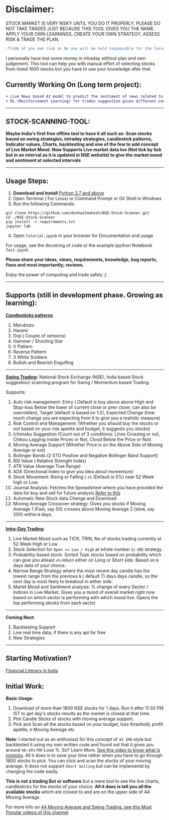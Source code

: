 # Disclaimer:
STOCK MARKET IS VERY RISKY UNTIL YOU DO IT PROPERLY. PLEASE DO NOT TAKE TRADES JUST BECAUSE THIS TOOL GIVES YOU THE NAME. APPLY YOUR OWN LEARNINGS, CREATE YOUR OWN STRATEGY, ASSESS RISK & TRADE THE PLAN.

```diff
-Trade at you own risk as No one will be held responsible for the losses incurred exept the trader.
```

I personally have lost some money in intraday without plan and own judgement. This tool can help you with manual effort of selecting stocks from listed 1600 stocks but you have to use your knowledge after that.

## Currently Working On (Long term project): 
```diff
+ Live News based AI model to predict the sentiment of news related to stock. Predict probability whether a stock will go up or down based on the sentiment of the news.
+ RL (Reinforcement Learning) for trades suggestion given different conditions.
```
_______________________________________________________________
## STOCK-SCANNING-TOOL:

**Maybe India's first free offline tool to have it all such as: Scan stocks based on swing strategies, intraday strategies, candlestick patterns, Indicator values, Charts, backtesting and one of the few to add concept of Live Market Mood. 
Now Supports Live market data too (Not tick by tick but in an interval as it is updated in NSE website) to give the market mood and sentiment at selected intervals**

_______________________________________________________________
## Usage Steps: 
1. **Download and Install** [Python 3.7 and above](https://www.python.org/downloads/)
2.  Open Terminal ( For Linux) or Command Prompt or Git Shell in Windows
3. Run the following Commands:
```
git clone https://github.com/deshwalmahesh/NSE-Stock-Scanner.git
cd ./NSE-Stock-Scanner
pip install -r requirements.txt
jupyter lab
```
4. Open `Tutorial.ipynb` in your browser for Documentation and usage

For usage, see the docstring of code or the example ipython Notebook `Test.ipynb`

**Please share your ideas, views, requirements, knowledge, bug reports, fixes and most importantly; reviews.**

Enjoy the power of computing and trade safely ;)

_______________________________________________________________________________
## Supports (still in development phase. Growing as learning):
**[Candlesticks patterns](https://www.google.com/search?q=candlestick+patterns&tbm=isch&source=iu&ictx=1&fir=9Lm-Dk5oFkUTmM%252C6hxFMBJvKNiUmM%252C%252Fm%252F0cmdn32&vet=1&usg=AI4_-kSzAUZ8FhvyUPSuBBIE3AeEuZXkiQ&sa=X&ved=2ahUKEwjSwYDFmJXzAhWYXSsKHSGMBKgQ_B16BAhDEAE#imgrc=9Lm-Dk5oFkUTmM)**

1. Marubozu
2. Harami
3. Doji ( Couple of versions)
4. Hammer / Shooting Star
5. V Pattern
6. Reverse Pattern
7. 3 White Soldiers
8. Bullish and Bearish Engulfing

________________________________________________________________________________
**[Swing Trading](https://www.businessinsider.in/finance/news/what-to-know-about-swing-trading-and-how-to-minimize-risks-of-this-speculative-trading-strategy/articleshow/84778123.cms#:~:text=Swing%20trading%20is%20a%20speculative,while%20the%20market%20is%20closed.):** National Stock Exchange (NSE), India based Stock suggestion/ scanning program for Swing / Momentum based Trading. 

Supports:
1. Auto risk management: Entry ( Default is buy above above High and Stop-loss Below the lower of current close or prev close; can also be overridden), Target (default is based on 1:2), Expected Change (how much change you are expecting from it to give you a realistic measure)
2. Risk Control and Management: (Whether you should buy the stocks or not based on your risk apetite and budget, it suggests you stocks)
3. Ichimoku Suggestion (Count out of 3 conditions: Lines Crossing or not, Chikou Lagging inside Prices or Not, Cloud Below the Price or Not)
4. Moving Average Support (Whether Price is on the Above Side of Moving Average or not)
5. Bollinger Bands (2 STD Positive and Negative Bollinger Band Support)
6. RSI Value ( Relative Strength Index)
7. ATR Value (Average True Range)
8. ADX (Directional Index to give you idea about momentum)
9. Stock Movement: Rising or Falling ( `x%` (Default is 5%) near 52 Week high or Low. 
10. Journal Analysis: Fetches the Spreadsheet where you have provided the data for buy and sell for future analysis [Refer to this](https://drive.google.com/file/d/1JipUU6Im1YVKSdufw4VHitwS010nFigL/view)
11. Automatic New Stock data Change and Download
12. Moving Average Crossover strategy: Gives you stocks if Moving Average 1 (Fast, say 50) crosses above Moving Average 2 (slow, say 200) within `N` days.

_______________________________________________________________________________________________________________________________
**[Intra-Day Trading](https://groww.in/p/intraday-trading/#:~:text=Intraday%20trading%20is%20the%20process,earn%20profits%20from%20stock%20trading.)**:
1. Live Market Mood such as TICK, TRIN, No of stocks trading currently at 52 Week High or Low
2. Stock Selection for `Open == Low / High` at whole number (`x.00`) strategy.
3. Probability based stock: Sorted Top`K` stocks based on probability which can give you atleast `x%` return either on Long or Short side. Based on `N` days data of your choice.
4. Narrow Range Strategy where the most recent day candle has the lowest range from the previous `N` ( default 7) days days candle, so the next day is most likely to breakout in either side.
5. Marlet Mood and Sentiment analysis: % change of every Sector / Indices in Live Market. Gives you a mood of overall market right now based on which sector is performing with which mood live. Opens the top performing stocks from each sector 

_____________________________________________________________________________
**Coming Next**:
1. Backtesting Support
2. Live real time data, if there is any api for free
3. New Strategies

______________________________________________________________________________
## Starting Motivation?
[Financial Literacy in India](https://www.financialexpress.com/market/only-27-indians-are-financially-literate-sebis-garg/2134842/)


## Initial Work:
**Basic Usage**: 
1. Download of more than 1800 NSE stocks for 1 days. Run it after 11:30 PM IST to get day's stocks results as the market is closed at that time.
2. Plot Candle Sticks of stocks with moving average support.
3. Pick and Scan all the stocks based on your budget, loss threshold, profit apetite, `K` Moving Average etc


**Note**: I started out as an enthusiast for this concept of `44 SMA` style but backtested it using my own written code and found out that it gives you around `40-45%` Hit-Lose %. So? Learn More.
[See this video to know what is mimicks](https://youtu.be/dFibByGQWak?t=3747). All it does is to save your time rather when you have to go through 1800 stocks to pick. You can click and scan the stocks of your moving average. It does not support `Short Selling` but can be implementd by changing the code easily.


**This is not a trading Bot or software** but a mere tool to see the live charts, candlesticks for the stocks of your choice. **All it does is tell you all the available stocks** which are closest to and are on the upper side of 44 Moving Average. 

For more info on [44 Moving Average and Swing Trading, see this Most Popular videos of this channel](https://www.youtube.com/c/SIDDHARTHBHANUSHALI/videos?view=0&sort=p&shelf_id=0)


